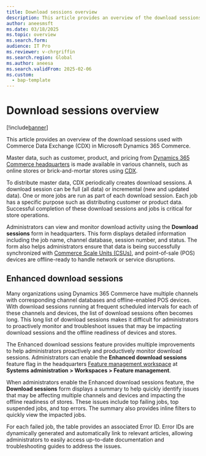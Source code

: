 ```yaml
---
title: Download sessions overview
description: This article provides an overview of the download sessions used with Commerce Data Exchange in Microsoft Dynamics 365 Commerce.
author: aneesmsft
ms.date: 03/18/2025
ms.topic: overview
ms.search.form:
audience: IT Pro
ms.reviewer: v-chrgriffin
ms.search.region: Global
ms.author: aneesa
ms.search.validFrom: 2025-02-06
ms.custom: 
  - bap-template
---
```


# Download sessions overview

[!include[banner](../includes/banner.md)]

This article provides an overview of the download sessions used with Commerce Data Exchange (CDX) in Microsoft Dynamics 365 Commerce.

Master data, such as customer, product, and pricing from [Dynamics 365 Commerce headquarters](commerce-architecture.md#dynamics-365-commerce-headquarters) is made available in various channels, such as online stores or brick-and-mortar stores using [CDX](define-retail-channel-communications-cdx.md). 

To distribute master data, CDX periodically creates download sessions. A download session can be full (all data) or incremental (new and updated data). One or more jobs are run as part of each download session. Each job has a specific purpose such as distributing customer or product data. Successful completion of these download sessions and jobs is critical for store operations. 

Administrators can view and monitor download activity using the **Download sessions** form in headquarters. This form displays detailed information including the job name, channel database, session number, and status. The form also helps administrators ensure that data is being successfully synchronized with [Commerce Scale Units (CSUs)](../../fin-ops-core/dev-itpro/deployment/Initialize-Retail-Channels.md), and point-of-sale (POS) devices are offline-ready to handle network or service disruptions.

## Enhanced download sessions

Many organizations using Dynamics 365 Commerce have multiple channels with corresponding channel databases and offline-enabled POS devices. With download sessions running at frequent scheduled intervals for each of these channels and devices, the list of download sessions often becomes long. This long list of download sessions makes it difficult for administrators to proactively monitor and troubleshoot issues that may be impacting download sessions and the offline readiness of devices and stores.

The Enhanced download sessions feature provides multiple improvements to help administrators proactively and productively monitor download sessions. Administrators can enable the **Enhanced download sessions** feature flag in the headquarters [Feature management workspace](../../fin-ops-core/fin-ops/get-started/feature-management/feature-management-overview.md#the-feature-management-workspace) at **Systems administration \> Workspaces \> Feature management**.

When administrators enable the Enhanced download sessions feature, the **Download sessions** form displays a summary to help quickly identify issues that may be affecting multiple channels and devices and impacting the offline readiness of stores. These issues include top failing jobs, top suspended jobs, and top errors. The summary also provides inline filters to quickly view the impacted jobs.

For each failed job, the table provides an associated Error ID. Error IDs are dynamically generated and automatically link to relevant articles, allowing administrators to easily access up-to-date documentation and troubleshooting guides to address the issues.

